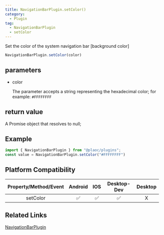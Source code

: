 ```yaml
---
title: NavigationBarPlugin.setColor()
category:
  - Plugin
tag:
  - NavigationBarPlugin
  - setColor 
---
```


Set the color of the system navigation bar \[background color\]

```js
NavigationBarPlugin.setColor(color)
```

## parameters

  - color

    The parameter accepts a string representing the hexadecimal color; for example: `#FFFFFFFF`


## return value

  A Promise object that resolves to null;

## Example
```js
import { NavigationBarPlugin } from "@plaoc/plugins";
const value = NavigationBarPlugin.setColor("#FFFFFFFF")
```


## Platform Compatibility

| Property/Method/Event| Android | IOS | Desktop-Dev | Desktop |
|:--------------------:|:-------:|:---:|:-----------:|:-------:|
| setColor             | ✅      | ✅  | ✅          | X       |

## Related Links

[NavigationBarPlugin](./index.md)



